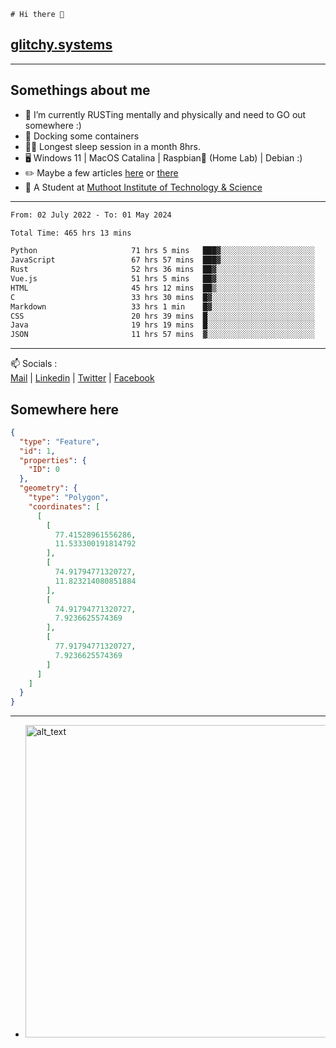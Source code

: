 ```
# Hi there 👋
```
## [glitchy.systems](https://glitchy.systems)
---

## Somethings about me



- 🌱 I’m currently RUSTing mentally and physically and need to GO out somewhere :)
- 🐋 Docking some containers
- 😶‍🌫️ Longest sleep session in a month 8hrs.
- 🖥️ Windows 11 | MacOS Catalina | Raspbian🥧 (Home Lab) | Debian :)
- ✏️ Maybe a few articles [here](https://medium.com/@advaithnarayanan8) or [there](https://medium.com/@advaithnarayanan8)
- 📑 A Student at [Muthoot Institute of Technology & Science](https://mgmits.ac.in/)



---

<!--START_SECTION:waka-->

```txt
From: 02 July 2022 - To: 01 May 2024

Total Time: 465 hrs 13 mins

Python                     71 hrs 5 mins   ███▓░░░░░░░░░░░░░░░░░░░░░   15.28 %
JavaScript                 67 hrs 57 mins  ███▓░░░░░░░░░░░░░░░░░░░░░   14.61 %
Rust                       52 hrs 36 mins  ██▓░░░░░░░░░░░░░░░░░░░░░░   11.31 %
Vue.js                     51 hrs 5 mins   ██▓░░░░░░░░░░░░░░░░░░░░░░   10.98 %
HTML                       45 hrs 12 mins  ██▒░░░░░░░░░░░░░░░░░░░░░░   09.72 %
C                          33 hrs 30 mins  █▓░░░░░░░░░░░░░░░░░░░░░░░   07.20 %
Markdown                   33 hrs 1 min    █▓░░░░░░░░░░░░░░░░░░░░░░░   07.10 %
CSS                        20 hrs 39 mins  █░░░░░░░░░░░░░░░░░░░░░░░░   04.44 %
Java                       19 hrs 19 mins  █░░░░░░░░░░░░░░░░░░░░░░░░   04.15 %
JSON                       11 hrs 57 mins  ▓░░░░░░░░░░░░░░░░░░░░░░░░   02.57 %
```

<!--END_SECTION:waka-->

---

📫 Socials :<br>
[Mail](mailto:advaith@glitchy.systems) | [Linkedin](https://www.linkedin.com/in/advaith-narayanan-a72152214/) | [Twitter](https://twitter.com/advaithnarayan) | [Facebook](https://screenmessage.com/qinq)

## Somewhere here

```geojson
{
  "type": "Feature",
  "id": 1,
  "properties": {
    "ID": 0
  },
  "geometry": {
    "type": "Polygon",
    "coordinates": [
      [
        [
          77.41528961556286,
          11.533300191814792
        ],
        [
          74.91794771320727,
          11.823214080851884
        ],
        [
          74.91794771320727,
          7.9236625574369
        ],
        [
          77.91794771320727,
          7.9236625574369
        ]
      ]
    ]
  }
}
```


--- 
- [<img alt="alt_text" width="500px" src="https://valid.x86.fr/cache/banner/xv24bv-6.png" />](https://valid.x86.fr/xv24bv)


